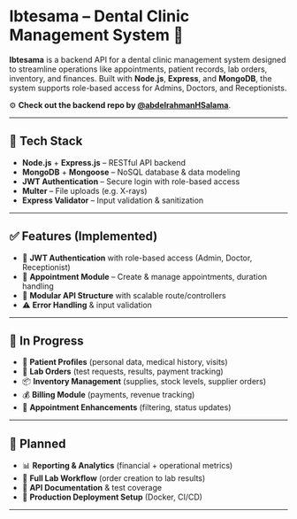 # Ibtesama – Dental Clinic Management System 🦷

**Ibtesama** is a backend API for a dental clinic management system designed to streamline operations like appointments, patient records, lab orders, inventory, and finances. Built with **Node.js**, **Express**, and **MongoDB**, the system supports role-based access for Admins, Doctors, and Receptionists.

⚙ **Check out the backend repo by [@abdelrahmanHSalama](https://github.com/abdelrahmanHSalama/ibtesama-dashboard)**.

---


## 🚀 Tech Stack

- **Node.js** + **Express.js** – RESTful API backend
- **MongoDB** + **Mongoose** – NoSQL database & data modeling
- **JWT Authentication** – Secure login with role-based access
- **Multer** – File uploads (e.g. X-rays)
- **Express Validator** – Input validation & sanitization

---

## ✅ Features (Implemented)

- 🔐 **JWT Authentication** with role-based access (Admin, Doctor, Receptionist)
- 📅 **Appointment Module** – Create & manage appointments, duration handling
- 🧩 **Modular API Structure** with scalable route/controllers
- ⚠️ **Error Handling** & input validation

---

## 🔧 In Progress

- 👤 **Patient Profiles** (personal data, medical history, visits)
- 🧪 **Lab Orders** (test requests, results, payment tracking)
- 📦 **Inventory Management** (supplies, stock levels, supplier orders)
- 💰 **Billing Module** (payments, revenue tracking)
- 📌 **Appointment Enhancements** (filtering, status updates)

---

## 🧠 Planned

- 📊 **Reporting & Analytics** (financial + operational metrics)
- 🧪 **Full Lab Workflow** (order creation to lab results)
- 🧾 **API Documentation** & test coverage
- 🚀 **Production Deployment Setup** (Docker, CI/CD)

---
